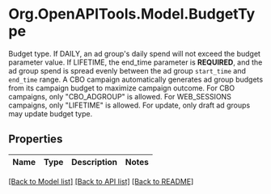 # Org.OpenAPITools.Model.BudgetType
Budget type. If DAILY, an ad group's daily spend will not exceed the budget parameter value. If LIFETIME, the end_time parameter is **REQUIRED**, and the ad group spend is spread evenly between the ad group `start_time` and `end_time` range. A CBO campaign automatically generates ad group budgets from its campaign budget to maximize campaign outcome. For CBO campaigns, only \"CBO_ADGROUP\" is allowed. For WEB_SESSIONS campaigns, only \"LIFETIME\" is allowed. For update, only draft ad groups may update budget type.

## Properties

Name | Type | Description | Notes
------------ | ------------- | ------------- | -------------

[[Back to Model list]](../README.md#documentation-for-models) [[Back to API list]](../README.md#documentation-for-api-endpoints) [[Back to README]](../README.md)

